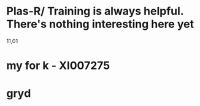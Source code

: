 # Plas-R/ Training is always helpful. There's nothing interesting here yet
11,01
# my for k - Xl007275
# grуd
